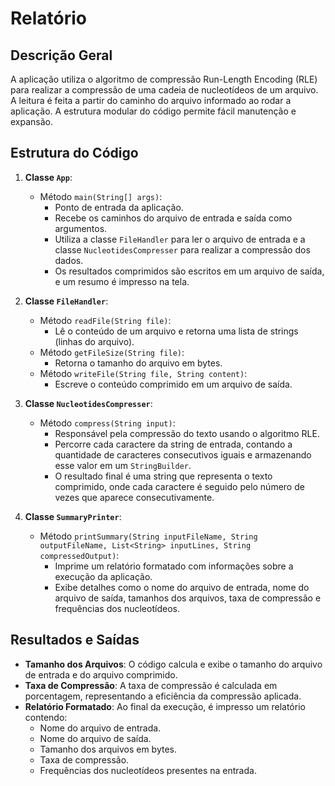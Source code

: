 # Relatório

## Descrição Geral

A aplicação utiliza o algoritmo de compressão Run-Length Encoding (RLE) para realizar a compressão de uma cadeia de nucleotídeos de um arquivo. A leitura é feita a partir do caminho do arquivo informado ao rodar a aplicação. A estrutura modular do código permite fácil manutenção e expansão.

## Estrutura do Código

1. **Classe `App`**: 
   - Método `main(String[] args)`: 
     - Ponto de entrada da aplicação.
     - Recebe os caminhos do arquivo de entrada e saída como argumentos.
     - Utiliza a classe `FileHandler` para ler o arquivo de entrada e a classe `NucleotidesCompresser` para realizar a compressão dos dados.
     - Os resultados comprimidos são escritos em um arquivo de saída, e um resumo é impresso na tela.

2. **Classe `FileHandler`**: 
   - Método `readFile(String file)`: 
     - Lê o conteúdo de um arquivo e retorna uma lista de strings (linhas do arquivo).
   - Método `getFileSize(String file)`: 
     - Retorna o tamanho do arquivo em bytes.
   - Método `writeFile(String file, String content)`: 
     - Escreve o conteúdo comprimido em um arquivo de saída.

3. **Classe `NucleotidesCompresser`**: 
   - Método `compress(String input)`: 
     - Responsável pela compressão do texto usando o algoritmo RLE.
     - Percorre cada caractere da string de entrada, contando a quantidade de caracteres consecutivos iguais e armazenando esse valor em um `StringBuilder`.
     - O resultado final é uma string que representa o texto comprimido, onde cada caractere é seguido pelo número de vezes que aparece consecutivamente.

4. **Classe `SummaryPrinter`**: 
   - Método `printSummary(String inputFileName, String outputFileName, List<String> inputLines, String compressedOutput)`: 
     - Imprime um relatório formatado com informações sobre a execução da aplicação.
     - Exibe detalhes como o nome do arquivo de entrada, nome do arquivo de saída, tamanhos dos arquivos, taxa de compressão e frequências dos nucleotídeos.

## Resultados e Saídas

- **Tamanho dos Arquivos**: O código calcula e exibe o tamanho do arquivo de entrada e do arquivo comprimido.
- **Taxa de Compressão**: A taxa de compressão é calculada em porcentagem, representando a eficiência da compressão aplicada.
- **Relatório Formatado**: Ao final da execução, é impresso um relatório contendo:
  - Nome do arquivo de entrada.
  - Nome do arquivo de saída.
  - Tamanho dos arquivos em bytes.
  - Taxa de compressão.
  - Frequências dos nucleotídeos presentes na entrada.
